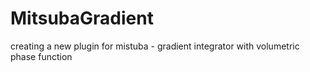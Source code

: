 # MitsubaGradient
creating a new plugin for mistuba - gradient integrator with volumetric phase function
